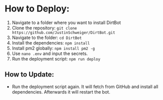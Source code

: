 # How to Deploy:

1. Navigate to a folder where you want to install DirtBot
2. Clone the repository: `git clone https://github.com/JustinSchweiger/DirtBot.git`
3. Navigate to the folder: `cd DirtBot`
4. Install the dependencies: `npm install`
5. Install pm2 globally: `npm install pm2 -g`
6. Use `nano .env` and input the secrets.
7. Run the deployment script: `npm run deploy`

## How to Update:

- Run the deployment script again. It will fetch from GitHub and install all dependencies. Afterwards it will restart the bot.